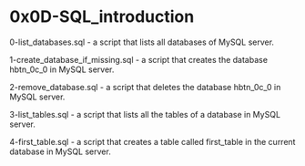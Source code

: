 # 0x0D-SQL_introduction

0-list_databases.sql  -   a script that lists all databases of MySQL server.


1-create_database_if_missing.sql  -  a script that creates the database hbtn_0c_0 in MySQL server.

2-remove_database.sql  -  a script that deletes the database hbtn_0c_0 in MySQL server.

3-list_tables.sql - a script that lists all the tables of a database in MySQL server.


4-first_table.sql     -     a script that creates a table called first_table in the current database in MySQL server.

